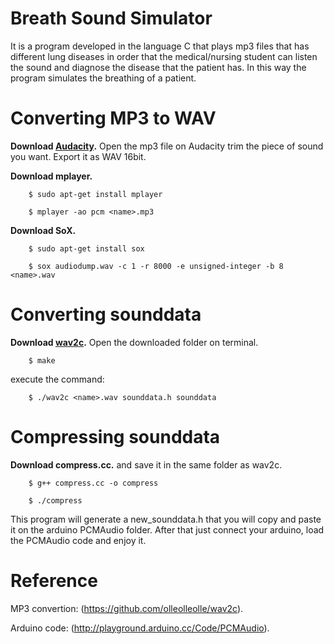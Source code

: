 # Breath Sound Simulator
It is a program developed in the language C that plays mp3 files that has different lung diseases in order that the medical/nursing student can listen the sound and diagnose the disease that the patient has. In this way the program simulates the breathing of a patient.

# Converting MP3 to WAV
**Download [Audacity](http://www.audacityteam.org/).**
Open the mp3 file on Audacity trim the piece of sound you want.
Export it as WAV 16bit.

**Download mplayer.**
```
	$ sudo apt-get install mplayer

	$ mplayer -ao pcm <name>.mp3
```

**Download SoX.**
```
	$ sudo apt-get install sox

	$ sox audiodump.wav -c 1 -r 8000 -e unsigned-integer -b 8 <name>.wav
```

# Converting sounddata
**Download [wav2c](https://github.com/olleolleolle/wav2c).**
Open the downloaded folder on terminal.
```
	$ make
```
execute the command:
```
	$ ./wav2c <name>.wav sounddata.h sounddata
```

# Compressing sounddata
**Download compress.cc.** and save it in the same folder as wav2c.
```
	$ g++ compress.cc -o compress

	$ ./compress
```
This program will generate a new_sounddata.h that you will copy and paste it on the arduino PCMAudio folder.
After that just connect your arduino, load the PCMAudio code and enjoy it. 

# Reference
MP3 convertion: (https://github.com/olleolleolle/wav2c).

Arduino code: (http://playground.arduino.cc/Code/PCMAudio).
